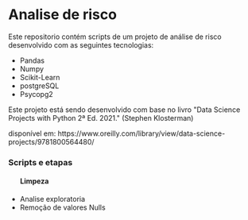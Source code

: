 # Analise de risco
<p> Este repositorio contém scripts de um projeto de análise de risco desenvolvido com as seguintes tecnologias:
<ul>
<li>Pandas</li>
<li>Numpy</li>
<li>Scikit-Learn</li>
<li>postgreSQL</li>
<li>Psycopg2</li>
</ul>

<p> Este projeto está sendo desenvolvido com base no livro "Data Science Projects with Python 2ª Ed. 2021." (Stephen Klosterman)
<p> disponível em: https://www.oreilly.com/library/view/data-science-projects/9781800564480/</p>

<h3>Scripts e etapas</h3>
<ul>
<h4>Limpeza</h4>
  <li>Analise exploratoria</li>
  <li>Remoção de valores Nulls</li>
</ul>
